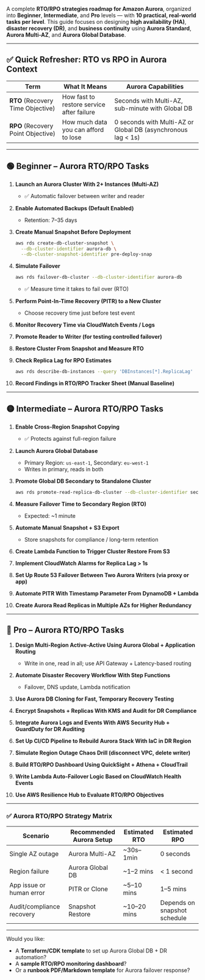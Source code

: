 A complete **RTO/RPO strategies roadmap for Amazon Aurora**, organized into **Beginner**, **Intermediate**, and **Pro** levels — with **10 practical, real-world tasks per level**. This guide focuses on designing **high availability (HA)**, **disaster recovery (DR)**, and **business continuity** using **Aurora Standard**, **Aurora Multi-AZ**, and **Aurora Global Database**.

---

## ✅ Quick Refresher: RTO vs RPO in Aurora Context

| Term | What It Means | Aurora Capabilities |
|------|----------------|---------------------|
| **RTO** (Recovery Time Objective) | How fast to restore service after failure | Seconds with Multi-AZ, sub-minute with Global DB |
| **RPO** (Recovery Point Objective) | How much data you can afford to lose | 0 seconds with Multi-AZ or Global DB (asynchronous lag < 1s) |

---

## 🟢 Beginner – Aurora RTO/RPO Tasks

1. **Launch an Aurora Cluster With 2+ Instances (Multi-AZ)**
   - ✅ Automatic failover between writer and reader

2. **Enable Automated Backups (Default Enabled)**
   - Retention: 7–35 days

3. **Create Manual Snapshot Before Deployment**
   ```bash
   aws rds create-db-cluster-snapshot \
     --db-cluster-identifier aurora-db \
     --db-cluster-snapshot-identifier pre-deploy-snap
   ```

4. **Simulate Failover**
   ```bash
   aws rds failover-db-cluster --db-cluster-identifier aurora-db
   ```
   - ✅ Measure time it takes to fail over (RTO)

5. **Perform Point-In-Time Recovery (PITR) to a New Cluster**
   - Choose recovery time just before test event

6. **Monitor Recovery Time via CloudWatch Events / Logs**

7. **Promote Reader to Writer (for testing controlled failover)**

8. **Restore Cluster From Snapshot and Measure RTO**

9. **Check Replica Lag for RPO Estimates**
   ```bash
   aws rds describe-db-instances --query 'DBInstances[*].ReplicaLag'
   ```

10. **Record Findings in RTO/RPO Tracker Sheet (Manual Baseline)**

---

## 🟡 Intermediate – Aurora RTO/RPO Tasks

1. **Enable Cross-Region Snapshot Copying**
   - ✅ Protects against full-region failure

2. **Launch Aurora Global Database**
   - Primary Region: `us-east-1`, Secondary: `eu-west-1`
   - Writes in primary, reads in both

3. **Promote Global DB Secondary to Standalone Cluster**
   ```bash
   aws rds promote-read-replica-db-cluster --db-cluster-identifier secondary-cluster
   ```

4. **Measure Failover Time to Secondary Region (RTO)**
   - Expected: ~1 minute

5. **Automate Manual Snapshot + S3 Export**
   - Store snapshots for compliance / long-term retention

6. **Create Lambda Function to Trigger Cluster Restore From S3**

7. **Implement CloudWatch Alarms for Replica Lag > 1s**

8. **Set Up Route 53 Failover Between Two Aurora Writers (via proxy or app)**

9. **Automate PITR With Timestamp Parameter From DynamoDB + Lambda**

10. **Create Aurora Read Replicas in Multiple AZs for Higher Redundancy**

---

## 🔴 Pro – Aurora RTO/RPO Tasks

1. **Design Multi-Region Active-Active Using Aurora Global + Application Routing**
   - Write in one, read in all; use API Gateway + Latency-based routing

2. **Automate Disaster Recovery Workflow With Step Functions**
   - Failover, DNS update, Lambda notification

3. **Use Aurora DB Cloning for Fast, Temporary Recovery Testing**

4. **Encrypt Snapshots + Replicas With KMS and Audit for DR Compliance**

5. **Integrate Aurora Logs and Events With AWS Security Hub + GuardDuty for DR Auditing**

6. **Set Up CI/CD Pipeline to Rebuild Aurora Stack With IaC in DR Region**

7. **Simulate Region Outage Chaos Drill (disconnect VPC, delete writer)**

8. **Build RTO/RPO Dashboard Using QuickSight + Athena + CloudTrail**

9. **Write Lambda Auto-Failover Logic Based on CloudWatch Health Events**

10. **Use AWS Resilience Hub to Evaluate RTO/RPO Objectives**

---

### ✅ Aurora RTO/RPO Strategy Matrix

| Scenario | Recommended Aurora Setup | Estimated RTO | Estimated RPO |
|----------|--------------------------|---------------|----------------|
| Single AZ outage | Aurora Multi-AZ | ~30s–1min | 0 seconds |
| Region failure | Aurora Global DB | ~1–2 mins | < 1 second |
| App issue or human error | PITR or Clone | ~5–10 mins | 1–5 mins |
| Audit/compliance recovery | Snapshot Restore | ~10–20 mins | Depends on snapshot schedule |

---

Would you like:
- A **Terraform/CDK template** to set up Aurora Global DB + DR automation?
- A **sample RTO/RPO monitoring dashboard**?
- Or a **runbook PDF/Markdown template** for Aurora failover response?

